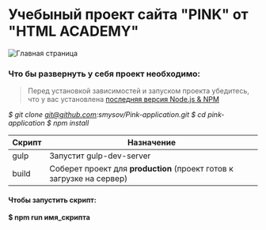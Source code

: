 # Учебыный проект сайта "PINK" от "HTML ACADEMY"
![Главная страница](https://i.ibb.co/GpPg8Fc/screenshot.png "Главная страница")   

### Что бы развернуть у себя проект необходимо:
> Перед установкой зависимостей и запуском проекта убедитесь, что у вас установлена [последняя версия Node.js & NPM](https://nodejs.org/en/download/current/)

_$ git clone git@github.com:smysov/Pink-application.git_
_$ cd pink-application_
_$ npm install_

| Скрипт | Назначение |
| ------ | ------ |
| gulp | Запустит gulp-dev-server |
| build | Соберет проект для **production** (проект готов к загрузке на сервер) |

#### Чтобы запустить скрипт:
**$ npm run имя_скрипта**